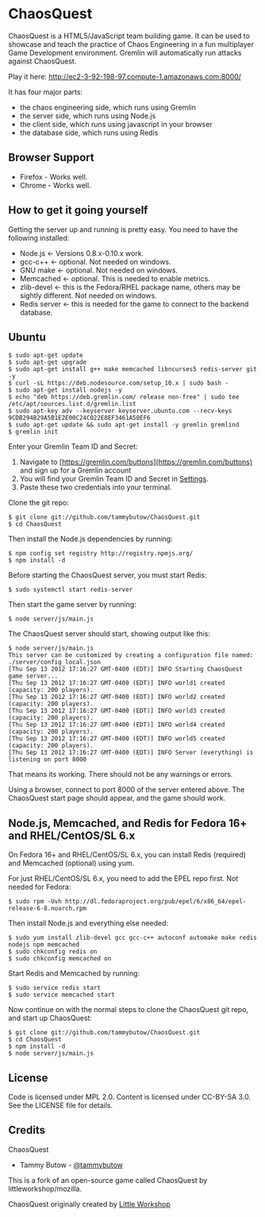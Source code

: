 ChaosQuest
============

ChaosQuest is a HTML5/JavaScript team building game. It can be used to showcase and teach the practice of Chaos Engineering in a fun multiplayer Game Development environment. Gremlin will automatically run attacks against ChaosQuest. 

Play it here: http://ec2-3-92-198-97.compute-1.amazonaws.com:8000/

It has four major parts:

* the chaos engineering side, which runs using Gremlin
* the server side, which runs using Node.js
* the client side, which runs using javascript in your browser
* the database side, which runs using Redis


Browser Support
---------------

* Firefox - Works well.
* Chrome - Works well.


How to get it going yourself
----------------------------

Getting the server up and running is pretty easy. You need to have the following installed:

* Node.js ← Versions 0.8.x-0.10.x work.  
* gcc-c++ ← optional.  Not needed on windows.
* GNU make ← optional.  Not needed on windows.
* Memcached ← optional. This is needed to enable metrics.
* zlib-devel ← this is the Fedora/RHEL package name, others may be sightly different.  Not needed on windows.
* Redis server ← this is needed for the game to connect to the backend database.


Ubuntu
------

    $ sudo apt-get update
    $ sudo apt-get upgrade
    $ sudo apt-get install g++ make memcached libncurses5 redis-server git -y
    $ curl -sL https://deb.nodesource.com/setup_10.x | sudo bash -
    $ sudo apt-get install nodejs -y
    $ echo "deb https://deb.gremlin.com/ release non-free" | sudo tee /etc/apt/sources.list.d/gremlin.list
    $ sudo apt-key adv --keyserver keyserver.ubuntu.com --recv-keys 9CDB294B29A5B1E2E00C24C022E8EF3461A50EF6
    $ sudo apt-get update && sudo apt-get install -y gremlin gremlind
    $ gremlin init
    
Enter your Gremlin Team ID and Secret: 

1. Navigate to [https://gremlin.com/buttons](https://gremlin.com/buttons) and sign up for a Gremlin account
2. You will find your Gremlin Team ID and Secret in [Settings](https://app.gremlin.com/settings/teams).
3. Paste these two credentials into your terminal. 
    

Clone the git repo:

    $ git clone git://github.com/tammybutow/ChaosQuest.git
    $ cd ChaosQuest

Then install the Node.js dependencies by running:

    $ npm config set registry http://registry.npmjs.org/
    $ npm install -d
    
Before starting the ChaosQuest server, you must start Redis: 

    $ sudo systemctl start redis-server

Then start the game server by running:

    $ node server/js/main.js

The ChaosQuest server should start, showing output like this:

    $ node server/js/main.js
    This server can be customized by creating a configuration file named: ./server/config_local.json
    [Thu Sep 13 2012 17:16:27 GMT-0400 (EDT)] INFO Starting ChaosQuest game server...
    [Thu Sep 13 2012 17:16:27 GMT-0400 (EDT)] INFO world1 created (capacity: 200 players).
    [Thu Sep 13 2012 17:16:27 GMT-0400 (EDT)] INFO world2 created (capacity: 200 players).
    [Thu Sep 13 2012 17:16:27 GMT-0400 (EDT)] INFO world3 created (capacity: 200 players).
    [Thu Sep 13 2012 17:16:27 GMT-0400 (EDT)] INFO world4 created (capacity: 200 players).
    [Thu Sep 13 2012 17:16:27 GMT-0400 (EDT)] INFO world5 created (capacity: 200 players).
    [Thu Sep 13 2012 17:16:27 GMT-0400 (EDT)] INFO Server (everything) is listening on port 8000

That means its working.  There should not be any warnings or errors.

Using a browser, connect to port 8000 of the server entered above.  The
ChaosQuest start page should appear, and the game should work.


Node.js, Memcached, and Redis for Fedora 16+ and RHEL/CentOS/SL 6.x
-------------------------------------------------------------------

On Fedora 16+ and RHEL/CentOS/SL 6.x, you can install Redis (required) and Memcached (optional) using
yum.

For just RHEL/CentOS/SL 6.x, you need to add the EPEL repo first.  Not needed for Fedora:

    $ sudo rpm -Uvh http://dl.fedoraproject.org/pub/epel/6/x86_64/epel-release-6-8.noarch.rpm

Then install Node.js and everything else needed:

    $ sudo yum install zlib-devel gcc gcc-c++ autoconf automake make redis nodejs npm memcached
    $ sudo chkconfig redis on
    $ sudo chkconfig memcached on

Start Redis and Memcached by running:

    $ sudo service redis start
    $ sudo service memcached start

Now continue on with the normal steps to clone the ChaosQuest git repo, and start up ChaosQuest:

    $ git clone git://github.com/tammybutow/ChaosQuest.git
    $ cd ChaosQuest
    $ npm install -d
    $ node server/js/main.js


License
-------

Code is licensed under MPL 2.0. Content is licensed under CC-BY-SA 3.0.
See the LICENSE file for details.

Credits
-------
ChaosQuest 

* Tammy Butow - [@tammybutow](http://www.twitter.com/tammybutow)



This is a fork of an open-source game called ChaosQuest by littleworkshop/mozilla. 

ChaosQuest originally created by [Little Workshop](http://www.littleworkshop.fr)
